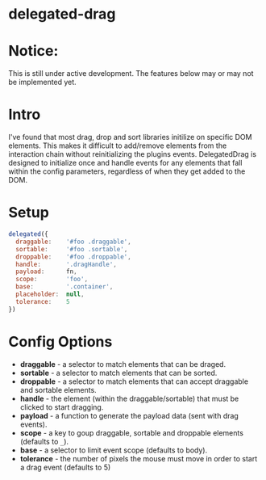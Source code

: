 delegated-drag
==============

# Notice:
This is still under active development. The features below may or may not be implemented yet.

# Intro

I've found that most drag, drop and sort libraries initilize on specific DOM elements. This makes it difficult to add/remove elements from the interaction chain without reinitializing the plugins events. DelegatedDrag is designed to initialize once and handle events for any elements that fall within the config parameters, regardless of when they get added to the DOM.

# Setup

```javascript
delegated({
  draggable:    '#foo .draggable',
  sortable:     '#foo .sortable',
  droppable:    '#foo .droppable',
  handle:       '.dragHandle',
  payload:      fn,
  scope:        'foo',
  base:         '.container',
  placeholder:  null,
  tolerance:    5
})
```

# Config Options

- __draggable__   - a selector to match elements that can be draged.
- __sortable__    - a selector to match elements that can be sorted.
- __droppable__   - a selector to match elements that can accept draggable and sortable elements.
- __handle__      - the element (within the draggable/sortable) that must be clicked to start dragging.
- __payload__     - a function to generate the payload data (sent with drag events).
- __scope__       - a key to goup draggable, sortable and droppable elements (defaults to `_`).
- __base__        - a selector to limit event scope (defaults to body).
- __tolerance__   - the number of pixels the mouse must move in order to start a drag event (defaults to 5)